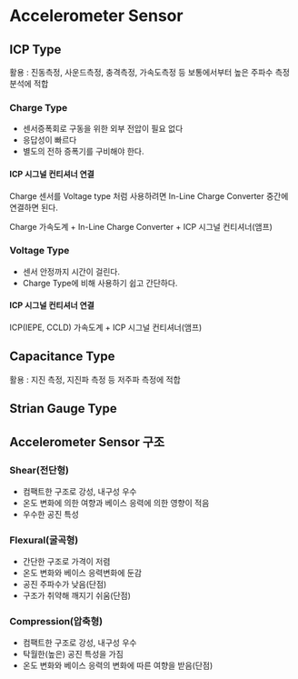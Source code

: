 # Accelerometer Sensor

## ICP Type
활용 : 진동측정, 사운드측정, 충격측정, 가속도측정 등 보통에서부터 높은 주파수 측정 분석에 적합



### Charge Type

- 센서증폭회로 구동을 위한 외부 전압이 필요 없다
- 응답성이 빠르다
- 별도의 전하 증폭기를 구비해야 한다.



#### ICP 시그널 컨티셔너 연결
Charge 센서를 Voltage type 처럼 사용하려면 In-Line Charge Converter 중간에 연결하면 된다.

Charge 가속도계 + In-Line Charge Converter + ICP 시그널 컨티셔너(앰프)



### Voltage Type

- 센서 안정까지 시간이 걸린다.
- Charge Type에 비해 사용하기 쉽고 간단하다.



#### ICP 시그널 컨티셔너 연결
ICP(IEPE, CCLD) 가속도계 + ICP 시그널 컨티셔너(앰프)




## Capacitance Type
활용 : 지진 측정, 지진파 측정 등 저주파 측정에 적합






## Strian Gauge Type






## Accelerometer Sensor 구조

### Shear(전단형)
- 컴팩트한 구조로 강성, 내구성 우수
- 온도 변화에 의한 여향과 베이스 응력에 의한 영향이 적음
- 우수한 공진 특성



### Flexural(굴곡형)

- 간단한 구조로 가격이 저렴
- 온도 변화와 베이스 응력변화에 둔감
- 공진 주파수가 낮음(단점)
- 구조가 취약해 깨지기 쉬움(단점)



### Compression(압축형)

- 컴팩트한 구조로 강성, 내구성 우수
- 탁월한(높은) 공진 특성을 가짐
- 온도 변화와 베이스 응력의 변화에 따른 여향을 받음(단점)





